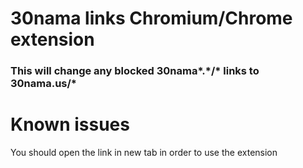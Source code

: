 # 30nama links Chromium/Chrome extension

### This will change any blocked 30nama\*.\*/\* links to 30nama.us/\*

# Known issues

You should open the link in new tab in order to use the extension

